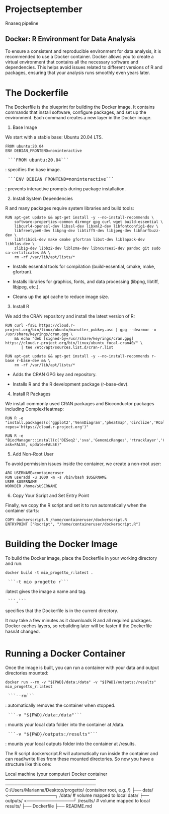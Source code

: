 # Projectseptember
Rnaseq pipeline
## Docker: R Environment for Data Analysis

To ensure a consistent and reproducible environment for data analysis, it is recommended to use a Docker container. Docker allows you to create a virtual environment that contains all the necessary software and dependencies. This helps avoid issues related to different versions of R and packages, ensuring that your analysis runs smoothly even years later.

# The Dockerfile

The Dockerfile is the blueprint for building the Docker image. It contains commands that install software, configure packages, and set up the environment. Each command creates a new layer in the Docker image.

1. Base Image

We start with a stable base: Ubuntu 20.04 LTS.

```{dockerfile}
FROM ubuntu:20.04
ENV DEBIAN_FRONTEND=noninteractive
```
<pre> ```FROM ubuntu:20.04``` </pre>: specifies the base image.

<pre> ```ENV DEBIAN_FRONTEND=noninteractive``` </pre>: prevents interactive prompts during package installation.

2. Install System Dependencies

R and many packages require system libraries and build tools:
```{dockerfile}
RUN apt-get update && apt-get install -y --no-install-recommends \
    software-properties-common dirmngr gpg curl wget build-essential \
    libcurl4-openssl-dev libssl-dev libxml2-dev libfontconfig1-dev \
    libfreetype6-dev libpng-dev libtiff5-dev libjpeg-dev libharfbuzz-dev \
    libfribidi-dev make cmake gfortran libxt-dev liblapack-dev libblas-dev \
    zlib1g-dev libbz2-dev liblzma-dev libncurses5-dev pandoc git sudo ca-certificates && \
    rm -rf /var/lib/apt/lists/*
```

* Installs essential tools for compilation (build-essential, cmake, make, gfortran).

* Installs libraries for graphics, fonts, and data processing (libpng, libtiff, libjpeg, etc.).

* Cleans up the apt cache to reduce image size.

3. Install R

We add the CRAN repository and install the latest version of R:
```{dockerfile}
RUN curl -fsSL https://cloud.r-project.org/bin/linux/ubuntu/marutter_pubkey.asc | gpg --dearmor -o /usr/share/keyrings/cran.gpg \
    && echo "deb [signed-by=/usr/share/keyrings/cran.gpg] https://cloud.r-project.org/bin/linux/ubuntu focal-cran40/" \
       | tee /etc/apt/sources.list.d/cran-r.list

RUN apt-get update && apt-get install -y --no-install-recommends r-base r-base-dev && \
    rm -rf /var/lib/apt/lists/*
```

* Adds the CRAN GPG key and repository.

* Installs R and the R development package (r-base-dev).

4. Install R Packages

We install commonly used CRAN packages and Bioconductor packages including ComplexHeatmap:
```{dockerfile}
RUN R -e "install.packages(c('ggplot2','VennDiagram','pheatmap','circlize','RColorBrewer','cluster','mclust','grid','reshape2','dplyr','data.table','BiocManager'), repos='https://cloud.r-project.org')"

RUN R -e "BiocManager::install(c('DESeq2','sva','GenomicRanges','rtracklayer','ComplexHeatmap'), ask=FALSE, update=FALSE)"
```
5. Add Non-Root User

To avoid permission issues inside the container, we create a non-root user:

```{dockerfile}
ARG USERNAME=containeruser
RUN useradd -u 1000 -m -s /bin/bash $USERNAME
USER $USERNAME
WORKDIR /home/$USERNAME
```
6. Copy Your Script and Set Entry Point

Finally, we copy the R script and set it to run automatically when the container starts:

```{dockerfile}
COPY dockerscript.R /home/containeruser/dockerscript.R
ENTRYPOINT ["Rscript", "/home/containeruser/dockerscript.R"]
```
# Building the Docker Image

To build the Docker image, place the Dockerfile in your working directory and run:

```{dockerfile}
docker build -t mio_progetto_r:latest .
```

<pre> ```-t mio_progetto_r``` </pre>:latest gives the image a name and tag.

<pre> ```.``` </pre> specifies that the Dockerfile is in the current directory.

It may take a few minutes as it downloads R and all required packages. Docker caches layers, so rebuilding later will be faster if the Dockerfile hasnât changed.

# Running a Docker Container

Once the image is built, you can run a container with your data and output directories mounted:
```{dockerfile}
docker run --rm -v "${PWD}/data:/data" -v "${PWD}/outputs:/results" mio_progetto_r:latest
```

<pre> ```--rm``` </pre>: automatically removes the container when stopped.

<pre> ```-v "${PWD}/data:/data"``` </pre>: mounts your local data folder into the container at /data.

<pre> ```-v "${PWD}/outputs:/results"``` </pre>: mounts your local outputs folder into the container at /results.

The R script dockerscript.R will automatically run inside the container and can read/write files from these mounted directories.
So now you have a structure like this one:

Local machine (your computer)              Docker container
─────────────────────────────             ─────────────────────────────
C:/Users/Marianna/Desktop/progetto/       (container root, e.g. /)
├── data/        <───────────────┐       /data/       # volume mapped to local data/
├── outputs/     <───────────────┘       /results/    # volume mapped to local results/
├── Dockerfile
├── README.md


